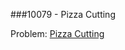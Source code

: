 ###10079 - Pizza Cutting

Problem: [Pizza Cutting](http://uva.onlinejudge.org/index.php?option=onlinejudge&page=show_problem&problem=1020)